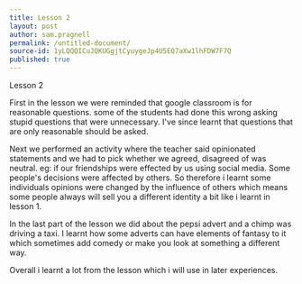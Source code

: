 ```yaml
---
title: Lesson 2
layout: post
author: sam.pragnell
permalink: /untitled-document/
source-id: 1yLQQQICuJQKUGgjtCyuygeJp4U5EQ7aXw1lhFDW7F7Q
published: true
---
```

Lesson 2

First in the lesson we were reminded that google classroom is for reasonable questions. some of the students had done this wrong asking stupid questions that were unnecessary. I've since learnt that questions that are only reasonable should be asked.

Next we performed an activity where the teacher said opinionated statements and we had to pick whether we agreed, disagreed of was neutral. eg: if our friendships were effected by us using social media. Some people's decisions were affected by others. So therefore i learnt some individuals opinions were changed by the influence of others which means some people always will sell you a different identity a bit like i learnt in lesson 1.

In the last part of the lesson we did about the pepsi advert and a chimp was driving a taxi. I learnt how some adverts can have elements of fantasy to it which sometimes add comedy or make you look at something a different way. 

Overall i learnt a lot from the lesson which i will use in later experiences.


